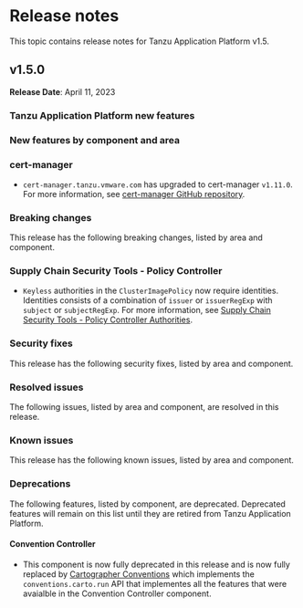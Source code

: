 # Release notes

This topic contains release notes for Tanzu Application Platform v1.5.

## <a id='1-5-0'></a> v1.5.0

**Release Date**: April 11, 2023

### <a id="1-5-0-tap-new-features"></a> Tanzu Application Platform new features

### <a id='1-5-0-new-component-features'></a> New features by component and area

### <a id='1-5-0-cert-manager-ncf'></a> cert-manager

- `cert-manager.tanzu.vmware.com` has upgraded to cert-manager `v1.11.0`. 
For more information, see [cert-manager GitHub repository](https://github.com/cert-manager/cert-manager/releases/tag/v1.11.0).

### <a id='1-5-0-breaking-changes'></a> Breaking changes

This release has the following breaking changes, listed by area and component.

### <a id='1-5-0-policy-bc'></a> Supply Chain Security Tools - Policy Controller

- `Keyless` authorities in the `ClusterImagePolicy` now require identities. Identities consists of a combination of `issuer` or `issuerRegExp` with `subject` or `subjectRegExp`. For more information, see [Supply Chain Security Tools - Policy Controller Authorities](./scst-policy/configuring.hbs.md#authorities).

### <a id='1-5-0-security-fixes'></a> Security fixes

This release has the following security fixes, listed by area and component.

### <a id='1-5-0-resolved-issues'></a> Resolved issues

The following issues, listed by area and component, are resolved in this release.

### <a id='1-5-0-known-issues'></a> Known issues

This release has the following known issues, listed by area and component.

### <a id='1-5-0-deprecations'></a> Deprecations

The following features, listed by component, are deprecated.
Deprecated features will remain on this list until they are retired from Tanzu Application Platform.

#### <a id='1-5-0-convention-controller-dp'></a> Convention Controller
- This component is now fully deprecated in this release and is now fully replaced by [Cartographer Conventions](https://github.com/vmware-tanzu/cartographer-conventions) which implements the `conventions.carto.run` API that implementes all the features that were avaialble in the Convention Controller component.